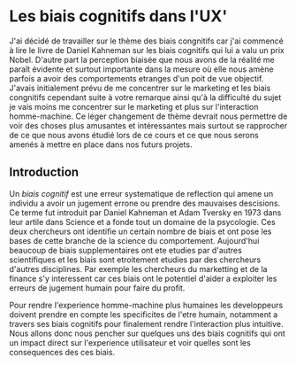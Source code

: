 # Les biais cognitifs dans l'UX'

J'ai décidé de travailler sur le thème des biais congnitifs car j'ai commencé à lire le livre de Daniel Kahneman sur les biais cognitifs qui lui a valu un prix Nobel. 
D'autre part la perception biaisée que nous avons de la réalité me paraît évidente et surtout importante dans la mesure où elle nous amène parfois a avoir des comportements etranges d'un poit de vue objectif. 
J'avais initialement prévu de me concentrer sur le marketing et les biais congnitifs cependant suite à votre remarque ainsi qu'à la difficulté du sujet je vais moins me concentrer sur le marketing et plus sur l'interaction homme-machine. 
Ce léger changement de thème devrait nous permettre de voir des choses plus amusantes et intéressantes mais surtout se rapprocher de ce que nous avons étudié lors de ce cours et ce que nous serons amenés à mettre en place dans nos futurs projets.

## Introduction

Un _biais cognitif_ est une erreur systematique de reflection qui amene un individu a avoir un jugement errone ou prendre des mauvaises descisions.
Ce terme fut introduit par Daniel Kahneman et Adam Tversky en 1973 dans leur artile dans Science et a fonde tout un domaine de la psycologie. 
Ces deux chercheurs ont identifie un certain nombre de biais et ont pose les bases de cette branche de la science du comportement.
Aujourd'hui beaucoup de biais supplementaires ont ete etudies par d'autres scientifiques et les biais sont etroitement etudies par des chercheurs d'autres disciplines. 
Par exemple les chercheurs du marketting et de la finance s'y interessent car ces biais ont le potentiel d'aider a exploiter les erreurs de jugement humain pour faire du profit. 

Pour rendre l'experience homme-machine plus humaines les developpeurs doivent prendre en compte les specificites de l'etre humain, notamment a travers ses biais cognitifs pour finalement rendre l'interaction plus intuitive.
Nous allons donc nous pencher sur quelques uns des biais cognitifs qui ont un impact direct sur l'experience utilisateur et voir quelles sont les consequences des ces biais.